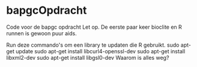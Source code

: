 # bapgcOpdracht
Code voor de bapgc opdracht
Let op. De eerste paar keer bioclite en R runnen is gewoon puur aids.

Run deze commando's om een library te updaten die R gebruikt.
sudo apt-get update
sudo apt-get install libcurl4-openssl-dev
sudo apt-get install libxml2-dev
sudo apt-get install libgsl0-dev
Waarom is alles weg?
